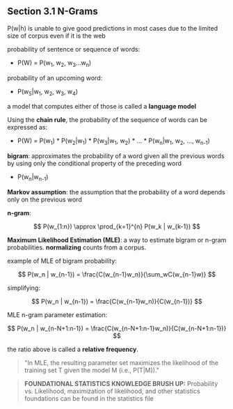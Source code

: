 ## Section 3.1 N-Grams

P(w|h) is unable to give good predictions in most cases due to the limited size of corpus even if it is the web

probability of sentence or sequence of words:
 - P(W) = P(w<sub>1</sub>, w<sub>2</sub>, w<sub>3</sub>...w<sub>n</sub>)

probability of an upcoming word:
 - P(w<sub>5</sub>|w<sub>1</sub>, w<sub>2</sub>, w<sub>3</sub>, w<sub>4</sub>)

a model that computes either of those is called a **language model**

Using the **chain rule**, the probability of the sequence of words can be expressed as:
 - P(W) = P(w<sub>1</sub>) * P(w<sub>2</sub>|w<sub>1</sub>) * P(w<sub>3</sub>|w<sub>1</sub>, w<sub>2</sub>) * ... * P(w<sub>n</sub>|w<sub>1</sub>, w<sub>2</sub>, ..., w<sub>n-1</sub>)

**bigram**: approximates the probability of a word given all the previous words by using only the conditional property of the preceding word
 - P(w<sub>n</sub>|w<sub>n-1</sub>)

**Markov assumption**: the assumption that the probability of a word depends only on the previous word

**n-gram**:

$$ P(w_{1:n}) \approx \prod_{k=1}^{n} P(w_k | w_{k-1}) $$

**Maximum Likelihood Estimation (MLE)**: a way to estimate bigram or n-gram probabilities. **normalizing** counts from a corpus.

example of MLE of bigram probability:

$$ P(w_n | w_{n-1}) = \frac{C(w_{n-1}w_n)}{\sum_wC(w_{n-1}w)} $$

simplifying:

$$ P(w_n | w_{n-1}) = \frac{C(w_{n-1}w_n)}{C(w_{n-1})} $$

MLE n-gram parameter estimation:

$$ P(w_n | w_{n-N+1:n-1}) = \frac{C(w_{n-N+1:n-1}w_n)}{C(w_{n-N+1:n-1})} $$

the ratio above is called a **relative frequency**.

> "In MLE, the resulting parameter set maximizes the likelihood of the training set T given the model M (i.e., P(T|M))."

> **FOUNDATIONAL STATISTICS KNOWLEDGE BRUSH UP:** Probability vs. Likelihood, maximization of likelihood, and other statistics foundations can be found in the statistics file
